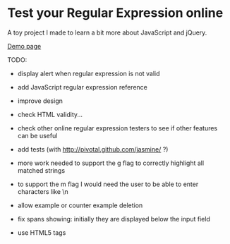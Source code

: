 Test your Regular Expression online
===================================

A toy project I made to learn a bit more about JavaScript and jQuery.

[Demo page](http://florent2.github.com/test-regexp-online/)

TODO:

* display alert when regular expression is not valid

* add JavaScript regular expression reference
* improve design
* check HTML validity...

* check other online regular expression testers to see if other features can be useful

* add tests (with http://pivotal.github.com/jasmine/ ?)

* more work needed to support the g flag to correctly highlight all matched strings
* to support the m flag I would need the user to be able to enter characters like \n

* allow example or counter example deletion
* fix spans showing: initially they are displayed below the input field
* use HTML5 tags